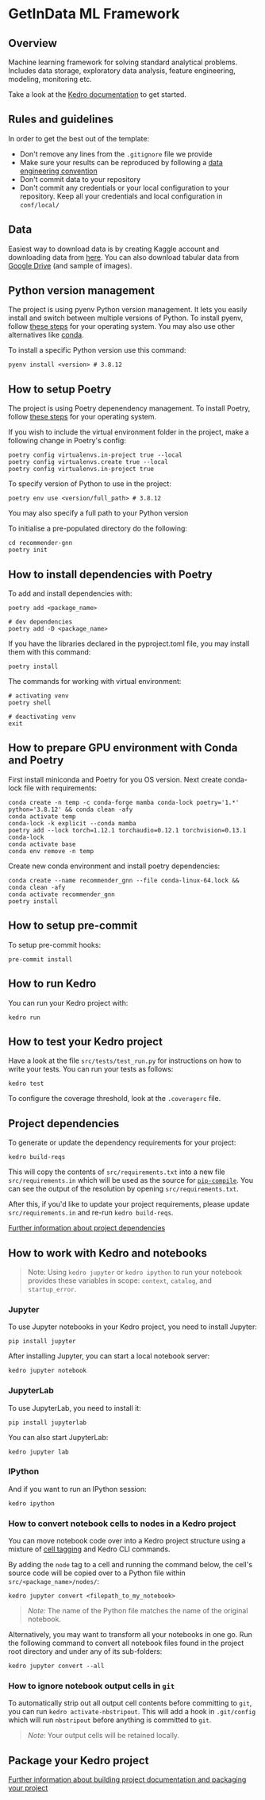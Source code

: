 # GetInData ML Framework

## Overview

Machine learning framework for solving standard analytical problems. Includes data storage, exploratory data analysis, feature engineering, modeling, monitoring etc.

Take a look at the [Kedro documentation](https://kedro.readthedocs.io) to get started.

## Rules and guidelines

In order to get the best out of the template:

* Don't remove any lines from the `.gitignore` file we provide
* Make sure your results can be reproduced by following a [data engineering convention](https://kedro.readthedocs.io/en/stable/faq/faq.html#what-is-data-engineering-convention)
* Don't commit data to your repository
* Don't commit any credentials or your local configuration to your repository. Keep all your credentials and local configuration in `conf/local/`

## Data
Easiest way to download data is by creating Kaggle account and downloading data from [here](https://www.kaggle.com/competitions/h-and-m-personalized-fashion-recommendations/data). You can also download tabular data from [Google Drive](https://drive.google.com/drive/folders/1sdV7_nGqC-MvE4GXwC12btCGDIZplHa4?usp=sharing) (and sample of images).

## Python version management

The project is using pyenv Python version management. It lets you easily install and switch between multiple versions of Python. To install pyenv, follow [these steps](https://github.com/pyenv/pyenv#installation=) for your operating system. You may also use other alternatives like [conda](https://stackoverflow.com/questions/70851048/does-it-make-sense-to-use-conda-poetry).

To install a specific Python version use this command:
```
pyenv install <version> # 3.8.12
```

## How to setup Poetry

The project is using Poetry depenendency management. To install Poetry, follow [these steps](https://python-poetry.org/docs/#installation) for your operating system.

If you wish to include the virtual environment folder in the project, make a following change in Poetry's config:
```
poetry config virtualenvs.in-project true --local
poetry config virtualenvs.create true --local
poetry config virtualenvs.in-project true
```

To specify version of Python to use in the project:
```
poetry env use <version/full_path> # 3.8.12
```
You may also specify a full path to your Python version

To initialise a pre-populated directory do the following:
```
cd recommender-gnn
poetry init
```

## How to install dependencies with Poetry

To add and install dependencies with:
```
poetry add <package_name>

# dev dependencies
poetry add -D <package_name>
```

If you have the libraries declared in the pyproject.toml file, you may install them with this command:
```
poetry install
```

The commands for working with virtual environment:
```
# activating venv
poetry shell

# deactivating venv
exit
```

## How to prepare GPU environment with Conda and Poetry

First install miniconda and Poetry for you OS version. Next create conda-lock file with requirements:
```
conda create -n temp -c conda-forge mamba conda-lock poetry='1.*' python='3.8.12' && conda clean -afy
conda activate temp
conda-lock -k explicit --conda mamba
poetry add --lock torch=1.12.1 torchaudio=0.12.1 torchvision=0.13.1 conda-lock
conda activate base
conda env remove -n temp
```

Create new conda environment and install poetry dependencies:

```
conda create --name recommender_gnn --file conda-linux-64.lock && conda clean -afy
conda activate recommender_gnn
poetry install
```

## How to setup pre-commit

To setup pre-commit hooks: 
```
pre-commit install
```

## How to run Kedro

You can run your Kedro project with:

```
kedro run
```

## How to test your Kedro project

Have a look at the file `src/tests/test_run.py` for instructions on how to write your tests. You can run your tests as follows:

```
kedro test
```

To configure the coverage threshold, look at the `.coveragerc` file.


## Project dependencies

To generate or update the dependency requirements for your project:

```
kedro build-reqs
```

This will copy the contents of `src/requirements.txt` into a new file `src/requirements.in` which will be used as the source for [`pip-compile`](https://github.com/jazzband/pip-tools#example-usage-for-pip-compile). You can see the output of the resolution by opening `src/requirements.txt`.

After this, if you'd like to update your project requirements, please update `src/requirements.in` and re-run `kedro build-reqs`.

[Further information about project dependencies](https://kedro.readthedocs.io/en/stable/04_kedro_project_setup/01_dependencies.html#project-specific-dependencies)

## How to work with Kedro and notebooks

> Note: Using `kedro jupyter` or `kedro ipython` to run your notebook provides these variables in scope: `context`, `catalog`, and `startup_error`.

### Jupyter
To use Jupyter notebooks in your Kedro project, you need to install Jupyter:

```
pip install jupyter
```

After installing Jupyter, you can start a local notebook server:

```
kedro jupyter notebook
```

### JupyterLab
To use JupyterLab, you need to install it:

```
pip install jupyterlab
```

You can also start JupyterLab:

```
kedro jupyter lab
```

### IPython
And if you want to run an IPython session:

```
kedro ipython
```

### How to convert notebook cells to nodes in a Kedro project
You can move notebook code over into a Kedro project structure using a mixture of [cell tagging](https://jupyter-notebook.readthedocs.io/en/stable/changelog.html#cell-tags) and Kedro CLI commands.

By adding the `node` tag to a cell and running the command below, the cell's source code will be copied over to a Python file within `src/<package_name>/nodes/`:

```
kedro jupyter convert <filepath_to_my_notebook>
```
> *Note:* The name of the Python file matches the name of the original notebook.

Alternatively, you may want to transform all your notebooks in one go. Run the following command to convert all notebook files found in the project root directory and under any of its sub-folders:

```
kedro jupyter convert --all
```

### How to ignore notebook output cells in `git`
To automatically strip out all output cell contents before committing to `git`, you can run `kedro activate-nbstripout`. This will add a hook in `.git/config` which will run `nbstripout` before anything is committed to `git`.

> *Note:* Your output cells will be retained locally.

## Package your Kedro project

[Further information about building project documentation and packaging your project](https://kedro.readthedocs.io/en/stable/03_tutorial/05_package_a_project.html)
